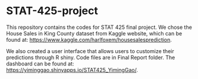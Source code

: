 # STAT-425-project
This repository contains the codes for STAT 425 final project. We chose the House Sales in King County dataset from Kaggle website, which can be found at: https://www.kaggle.com/harlfoxem/housesalesprediction.

We also created a user interface that allows users to customize their predictions through R shiny. Code files are in Final Report folder. The dashboard can be found at: https://yiminggao.shinyapps.io/STAT425_YimingGao/.
